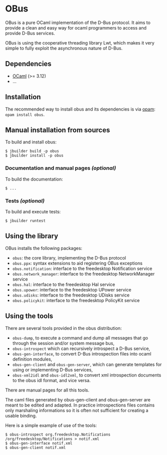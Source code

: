 OBus
====

OBus is a pure OCaml implementation of the D-Bus protocol.  It aims to
provide a clean and easy way for ocaml programmers to access and
provide D-Bus services.

OBus is using the cooperative threading library Lwt, which makes it
very simple to fully exploit the asynchronous nature of D-Bus.

Dependencies
------------

* [OCaml](http://caml.inria.fr/ocaml/) (>= 3.12)
* ...

Installation
------------

The recommended way to install obus and its dependencies is via
[opam](https://opam.ocaml.org/): `opam install obus`.

Manual installation from sources
--------------------------------

To build and install obus:

    $ jbuilder build -p obus
    $ jbuilder install -p obus

### Documentation and manual pages _(optional)_

To build the documentation:

    $ ...

### Tests _(optional)_

To build and execute tests:

    $ jbuilder runtest

Using the library
-----------------

OBus installs the following packages:

* `obus`: the core library, implementing the D-Bus protocol
* `obus.ppx`: syntax extensions to aid registering OBus exceptions
* `obus.notification`: interface to the freedesktop Notification service
* `obus.network_manager`: interface to the freedesktop NetworkManager service
* `obus.hal`: interface to the freedesktop Hal service
* `obus.upower`: interface to the freedesktop UPower service
* `obus.udisks`: interface to the freedesktop UDisks service
* `obus.policykit`: interface to the freedesktop PolicyKit service

Using the tools
---------------

There are several tools provided in the obus distribution:

* `obus-dump`, to execute a command and dump all messages that go
  through the session and/or system message bus,
* `obus-introspect` which can recursively introspect a D-Bus service,
* `obus-gen-interface`, to convert D-Bus introspection files into
   ocaml definition modules,
* `obus-gen-client` and `obus-gen-server`, which can generate templates
   for using or implementing D-Bus services,
* `obus-xml2idl` and `obus-idl2xml`, to convert xml introspection
   documents to the obus idl format, and vice versa.

There are manual pages for all this tools.

The caml files generated by obus-gen-client and obus-gen-server are
meant to be edited and adapted. In practice introspections files
contains only marshaling informations so it is often not sufficient
for creating a usable binding.

Here is a simple example of use of the tools:

    $ obus-introspect org.freedesktop.Notifications /org/freedesktop/Notifications > notif.xml
    $ obus-gen-interface notif.xml
    $ obus-gen-client notif.xml
